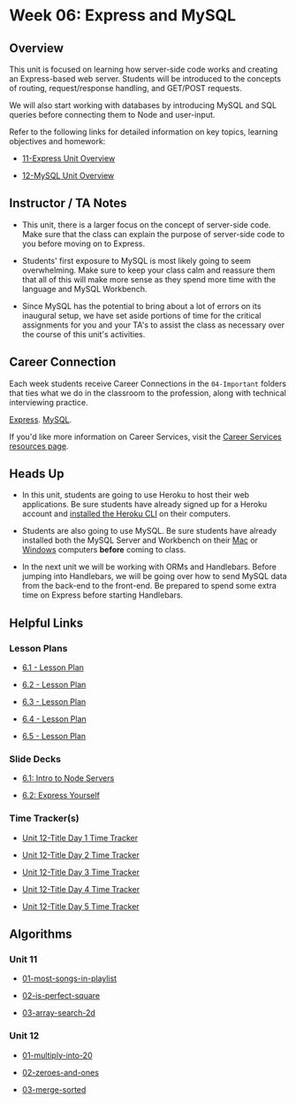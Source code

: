 # Week 06: Express and MySQL

## Overview

This unit is focused on learning how server-side code works and creating an Express-based web server. Students will be introduced to the concepts of routing, request/response handling, and GET/POST requests.

We will also start working with databases by introducing MySQL and SQL queries before connecting them to Node and user-input.

Refer to the following links for detailed information on key topics, learning objectives and homework:

  * [11-Express Unit Overview](../../../01-Class-Content/11-express/README.md)

  * [12-MySQL Unit Overview](../../../01-Class-Content/12-mysql/README.md)

## Instructor / TA Notes

* This unit, there is a larger focus on the concept of server-side code. Make sure that the class can explain the purpose of server-side code to you before moving on to Express. 

* Students' first exposure to MySQL is most likely going to seem overwhelming. Make sure to keep your class calm and reassure them that all of this will make more sense as they spend more time with the language and MySQL Workbench.

* Since MySQL has the potential to bring about a lot of errors on its inaugural setup, we have set aside portions of time for the critical assignments for you and your TA's to assist the class as necessary over the course of this unit's activities.

## Career Connection
Each week students receive Career Connections in the `04-Important` folders that ties what we do in the classroom to the profession, along with technical interviewing practice.

[Express](../../../01-Class-Content/11-Express/04-Important/CAREER-CONNECTION.md).
[MySQL](../../../01-Class-Content/12-MySQL/04-Important/CAREER-CONNECTION.md).

If you'd like more information on Career Services, visit the [Career Services resources page](http://bit.ly/CodingCS).

## Heads Up

* In this unit, students are going to use Heroku to host their web applications. Be sure students have already signed up for a Heroku account and [installed the Heroku CLI](../../../01-Class-Content/11-express/04-Important/heroku-install.md) on their computers.

* Students are also going to use MySQL. Be sure students have already installed both the MySQL Server and Workbench on their [Mac](../../../01-Class-Content/12-MySQL/04-Important/mysql-mac-guide.md) or [Windows](../../../01-Class-Content/12-MySQL/04-Important/mysql-windows-guide.md) computers **before** coming to class.

* In the next unit we will be working with ORMs and Handlebars. Before jumping into Handlebars, we will be going over how to send MySQL data from the back-end to the front-end. Be prepared to spend some extra time on Express before starting Handlebars.

## Helpful Links

### Lesson Plans

  * [6.1 - Lesson Plan](01-Day/01-Day-LessonPlan.md)

  * [6.2 - Lesson Plan](02-Day/02-Day-LessonPlan.md)

  * [6.3 - Lesson Plan](03-Day/03-Day-LessonPlan.md)

  * [6.4 - Lesson Plan](04-Day/04-Day-LessonPlan.md)

  * [6.5 - Lesson Plan](05-Day/05-Day-LessonPlan.md)

### Slide Decks

  * [6.1: Intro to Node Servers](https://docs.google.com/presentation/d/1EWJxjwlLUBqfhVrYlfqNG6RJGDVBZCYOYRitbnVHeD0/edit?usp=sharing)

  * [6.2: Express Yourself](https://docs.google.com/presentation/d/1H1xhjeQyMGXW7fufs2GJe4j6twEvYpDNhhuZJNcuHEk/edit?usp=sharing)

### Time Tracker(s)

  * [Unit 12-Title Day 1 Time Tracker](https://docs.google.com/spreadsheets/d/105fwzlYpuj5EqJutMqekdjo9_fcyiMhE/edit#gid=194207795)

  * [Unit 12-Title Day 2 Time Tracker](https://docs.google.com/spreadsheets/d/1OqSsyFSCE1bBPxIoM5Ql2ak9iMCwXGP2/edit#gid=412217995)

  * [Unit 12-Title Day 3 Time Tracker](https://docs.google.com/spreadsheets/d/1HaQZhIABW3us3z_EtTpz5oj0h888YxWW/edit#gid=1519417688)

  * [Unit 12-Title Day 4 Time Tracker](https://docs.google.com/spreadsheets/d/1ZecDzfTzFRKFMWICcLQiD9ehS8UZRl5-/edit#gid=1889363014)

  * [Unit 12-Title Day 5 Time Tracker](https://docs.google.com/spreadsheets/d/1f2mWnABZScVsJKpcUxVUoLgP5hZJCpd0/edit#gid=489496587)

## Algorithms

### Unit 11

  * [01-most-songs-in-playlist](../../../01-Class-Content/11-Express/03-Algorithms/01-most-songs-in-playlist)

  * [02-is-perfect-square](../../../01-Class-Content/11-Express/03-Algorithms/02-is-perfect-square)

  * [03-array-search-2d](../../../01-Class-Content/11-Express/03-Algorithms/03-array-search-2d)

### Unit 12

  * [01-multiply-into-20](../../../01-Class-Content/12-MySQL/03-Algorithms/01-multiply-into-20)

  * [02-zeroes-and-ones](../../../01-Class-Content/12-MySQL/03-Algorithms/02-zeroes-and-ones)

  * [03-merge-sorted](../../../01-Class-Content/12-MySQL/03-Algorithms/03-merge-sorted)